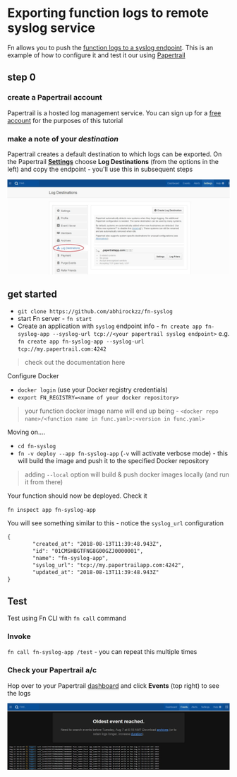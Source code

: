 # Exporting function logs to remote syslog service

Fn allows you to push the [function logs to a syslog endpoint](https://github.com/fnproject/fn/blob/master/docs/operating/logging.md#remote-syslog-for-functions). This is an example of how to configure it and test it our using [Papertrail](https://papertrailapp.com)

## step 0 

### create a Papertrail account

Papertrail is a hosted log management service. You can sign up for a [free account](https://papertrailapp.com/signup?plan=free) for the purposes of this tutorial

### make a note of your *destination*

Papertrail creates a default destination to which logs can be exported. On the Papertrail [**Settings**](https://papertrailapp.com/account) choose **Log Destinations** (from the options in the left) and copy the endpoint - you'll use this in subsequent steps

![](settings.jpg)

## get started

- `git clone https://github.com/abhirockzz/fn-syslog`
- start Fn server - `fn start`
- Create an application with `syslog` endpoint info - `fn create app fn-syslog-app --syslog-url tcp://<your papertrail syslog endpoint>` e.g. `fn create app fn-syslog-app --syslog-url tcp://my.papertrail.com:4242`

> check out the documentation here

Configure Docker

- `docker login` (use your Docker registry credentials)
- `export FN_REGISTRY=<name of your docker repository>`

> your function docker image name will end up being - `<docker repo name>/<function name in func.yaml>:<version in func.yaml>`

Moving on....

- `cd fn-syslog`
- `fn -v deploy --app fn-syslog-app` (`-v` will activate verbose mode) - this will build the image and push it to the specified Docker repository

> adding `--local` option will build & push docker images locally (and run it from there)

Your function should now be deployed. Check it

`fn inspect app fn-syslog-app`

You will see something similar to this - notice the `syslog_url` configuration

	{
	        "created_at": "2018-08-13T11:39:48.943Z",
	        "id": "01CMSHBGTFNG8G00GZJ0000001",
	        "name": "fn-syslog-app",
	        "syslog_url": "tcp://my.papertrailapp.com:4242",
	        "updated_at": "2018-08-13T11:39:48.943Z"
	}


## Test

Test using Fn CLI with `fn call` command

### Invoke

`fn call fn-syslog-app /test` - you can repeat this multiple times

### Check your Papertrail a/c

Hop over to your Papertrail [dashboard](https://papertrailapp.com/dashboard) and click **Events** (top right) to see the logs

![](events.jpg)